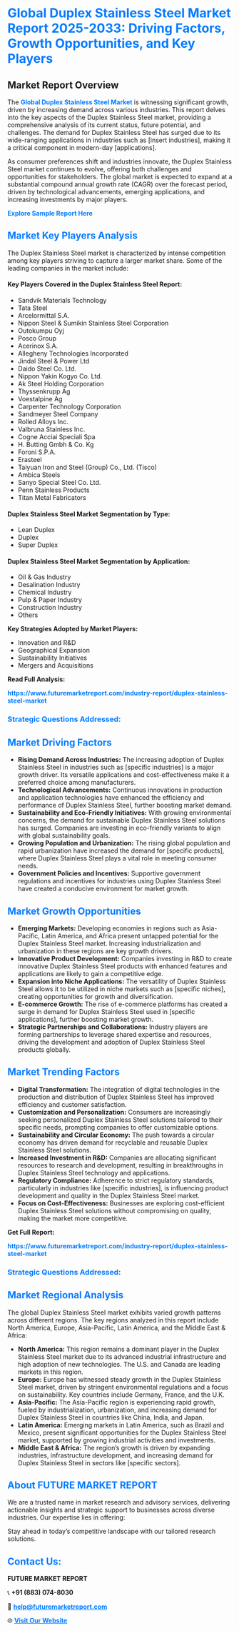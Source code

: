 <h1 style="color: #007BFF;">Global Duplex Stainless Steel Market Report 2025-2033: Driving Factors, Growth Opportunities, and Key Players</h1>

<section id="overview">
<h2>Market Report Overview</h2>
<p>The <a href="https://www.futuremarketreport.com/industry-report/duplex-stainless-steel-market" style="color: #007BFF; text-decoration: none;"><strong>Global Duplex Stainless Steel Market</strong></a> is witnessing significant growth, driven by increasing demand across various industries. This report delves into the key aspects of the Duplex Stainless Steel market, providing a comprehensive analysis of its current status, future potential, and challenges. The demand for Duplex Stainless Steel has surged due to its wide-ranging applications in industries such as [insert industries], making it a critical component in modern-day [applications].</p>
<p>As consumer preferences shift and industries innovate, the Duplex Stainless Steel market continues to evolve, offering both challenges and opportunities for stakeholders. The global market is expected to expand at a substantial compound annual growth rate (CAGR) over the forecast period, driven by technological advancements, emerging applications, and increasing investments by major players.</p>
</section>

<section id="overview">
<p><a href="https://www.futuremarketreport.com/request-sample/reportId=29736" style="color: #007BFF; text-decoration: none;"><strong>Explore Sample Report Here</strong></a></p>
</section>

<section id="key-players">
<h2 style="color: #007BFF;">Market Key Players Analysis</h2>
<p>The Duplex Stainless Steel market is characterized by intense competition among key players striving to capture a larger market share. Some of the leading companies in the market include:</p>
<h4>Key Players Covered in the Duplex Stainless Steel Report:</h4>
<ul><li>Sandvik Materials Technology</li><li>Tata Steel</li><li>Arcelormittal S.A.</li><li>Nippon Steel &amp; Sumikin Stainless Steel Corporation</li><li>Outokumpu Oyj</li><li>Posco Group</li><li>Acerinox S.A.</li><li>Allegheny Technologies Incorporated</li><li>Jindal Steel &amp; Power Ltd</li><li>Daido Steel Co. Ltd.</li><li>Nippon Yakin Kogyo Co. Ltd.</li><li>Ak Steel Holding Corporation</li><li>Thyssenkrupp Ag</li><li>Voestalpine Ag</li><li>Carpenter Technology Corporation</li><li>Sandmeyer Steel Company</li><li>Rolled Alloys Inc.</li><li>Valbruna Stainless Inc.</li><li>Cogne Acciai Speciali Spa</li><li>H. Butting Gmbh &amp; Co. Kg</li><li>Foroni S.P.A.</li><li>Erasteel</li><li>Taiyuan Iron and Steel (Group) Co., Ltd. (Tisco)</li><li>Ambica Steels</li><li>Sanyo Special Steel Co. Ltd.</li><li>Penn Stainless Products</li><li>Titan Metal Fabricators</li></ul>
<h4>Duplex Stainless Steel Market Segmentation by Type:</h4>
<ul><li>Lean Duplex</li><li>Duplex</li><li>Super Duplex</li></ul>

<h4>Duplex Stainless Steel Market Segmentation by Application:</h4>
<ul><li>Oil &amp; Gas Industry</li><li>Desalination Industry</li><li>Chemical Industry</li><li>Pulp &amp; Paper Industry</li><li>Construction Industry</li><li>Others</li></ul>
<p><strong>Key Strategies Adopted by Market Players:</strong></p>
<ul>
<li>Innovation and R&D</li>
<li>Geographical Expansion</li>
<li>Sustainability Initiatives</li>
<li>Mergers and Acquisitions</li>
</ul>
</section>

<section>
<p><strong>Read Full Analysis: </strong></p><a href="https://www.futuremarketreport.com/industry-report/duplex-stainless-steel-market" style="color: #007BFF; text-decoration: none;"><strong>https://www.futuremarketreport.com/industry-report/duplex-stainless-steel-market</strong></a>
<h3 style="color: #007BFF;">Strategic Questions Addressed:</h3>
</section>

<section id="driving-factors">
<h2 style="color: #007BFF;">Market Driving Factors</h2>
<ul>
<li><strong>Rising Demand Across Industries:</strong> The increasing adoption of Duplex Stainless Steel in industries such as [specific industries] is a major growth driver. Its versatile applications and cost-effectiveness make it a preferred choice among manufacturers.</li>
<li><strong>Technological Advancements:</strong> Continuous innovations in production and application technologies have enhanced the efficiency and performance of Duplex Stainless Steel, further boosting market demand.</li>
<li><strong>Sustainability and Eco-Friendly Initiatives:</strong> With growing environmental concerns, the demand for sustainable Duplex Stainless Steel solutions has surged. Companies are investing in eco-friendly variants to align with global sustainability goals.</li>
<li><strong>Growing Population and Urbanization:</strong> The rising global population and rapid urbanization have increased the demand for [specific products], where Duplex Stainless Steel plays a vital role in meeting consumer needs.</li>
<li><strong>Government Policies and Incentives:</strong> Supportive government regulations and incentives for industries using Duplex Stainless Steel have created a conducive environment for market growth.</li>
</ul>
</section>

<section id="growth-opportunities">
<h2 style="color: #007BFF;">Market Growth Opportunities</h2>
<ul>
<li><strong>Emerging Markets:</strong> Developing economies in regions such as Asia-Pacific, Latin America, and Africa present untapped potential for the Duplex Stainless Steel market. Increasing industrialization and urbanization in these regions are key growth drivers.</li>
<li><strong>Innovative Product Development:</strong> Companies investing in R&D to create innovative Duplex Stainless Steel products with enhanced features and applications are likely to gain a competitive edge.</li>
<li><strong>Expansion into Niche Applications:</strong> The versatility of Duplex Stainless Steel allows it to be utilized in niche markets such as [specific niches], creating opportunities for growth and diversification.</li>
<li><strong>E-commerce Growth:</strong> The rise of e-commerce platforms has created a surge in demand for Duplex Stainless Steel used in [specific applications], further boosting market growth.</li>
<li><strong>Strategic Partnerships and Collaborations:</strong> Industry players are forming partnerships to leverage shared expertise and resources, driving the development and adoption of Duplex Stainless Steel products globally.</li>
</ul>
</section>

<section id="trending-factors">
<h2 style="color: #007BFF;">Market Trending Factors</h2>
<ul>
<li><strong>Digital Transformation:</strong> The integration of digital technologies in the production and distribution of Duplex Stainless Steel has improved efficiency and customer satisfaction.</li>
<li><strong>Customization and Personalization:</strong> Consumers are increasingly seeking personalized Duplex Stainless Steel solutions tailored to their specific needs, prompting companies to offer customizable options.</li>
<li><strong>Sustainability and Circular Economy:</strong> The push towards a circular economy has driven demand for recyclable and reusable Duplex Stainless Steel solutions.</li>
<li><strong>Increased Investment in R&D:</strong> Companies are allocating significant resources to research and development, resulting in breakthroughs in Duplex Stainless Steel technology and applications.</li>
<li><strong>Regulatory Compliance:</strong> Adherence to strict regulatory standards, particularly in industries like [specific industries], is influencing product development and quality in the Duplex Stainless Steel market.</li>
<li><strong>Focus on Cost-Effectiveness:</strong> Businesses are exploring cost-efficient Duplex Stainless Steel solutions without compromising on quality, making the market more competitive.</li>
</ul>
</section>

<section>
<p><strong>Get Full Report: </strong></p><a href="https://www.futuremarketreport.com/industry-report/duplex-stainless-steel-market" style="color: #007BFF; text-decoration: none;"><strong>https://www.futuremarketreport.com/industry-report/duplex-stainless-steel-market</strong></a>
<h3 style="color: #007BFF;">Strategic Questions Addressed:</h3>
</section>


<section id="regional-analysis">
<h2 style="color: #007BFF;">Market Regional Analysis</h2>
<p>The global Duplex Stainless Steel market exhibits varied growth patterns across different regions. The key regions analyzed in this report include North America, Europe, Asia-Pacific, Latin America, and the Middle East & Africa:</p>
<ul>
<li><strong>North America:</strong> This region remains a dominant player in the Duplex Stainless Steel market due to its advanced industrial infrastructure and high adoption of new technologies. The U.S. and Canada are leading markets in this region.</li>
<li><strong>Europe:</strong> Europe has witnessed steady growth in the Duplex Stainless Steel market, driven by stringent environmental regulations and a focus on sustainability. Key countries include Germany, France, and the U.K.</li>
<li><strong>Asia-Pacific:</strong> The Asia-Pacific region is experiencing rapid growth, fueled by industrialization, urbanization, and increasing demand for Duplex Stainless Steel in countries like China, India, and Japan.</li>
<li><strong>Latin America:</strong> Emerging markets in Latin America, such as Brazil and Mexico, present significant opportunities for the Duplex Stainless Steel market, supported by growing industrial activities and investments.</li>
<li><strong>Middle East & Africa:</strong> The region’s growth is driven by expanding industries, infrastructure development, and increasing demand for Duplex Stainless Steel in sectors like [specific sectors].</li>
</ul>
</section>

<footer>
<h2 style="color: #007BFF;">About FUTURE MARKET REPORT</h2>
<p>We are a trusted name in market research and advisory services, delivering actionable insights and strategic support to businesses across diverse industries. Our expertise lies in offering:</p>

<p>Stay ahead in today’s competitive landscape with our tailored research solutions.</p>

<h2 style="color: #007BFF;">Contact Us:</h2>
<p><strong>FUTURE MARKET REPORT</strong></p>
<p>📞 <strong>+91 (883) 074-8030</strong></p>
<p>📧 <strong><a href="mailto:help@futuremarketreport.com" style="color: #007BFF;">help@futuremarketreport.com</a></strong></p>
<p>🌐 <strong><a href="https://www.futuremarketreport.com/" style="color: #007BFF;">Visit Our Website</a></strong></p>
</footer>